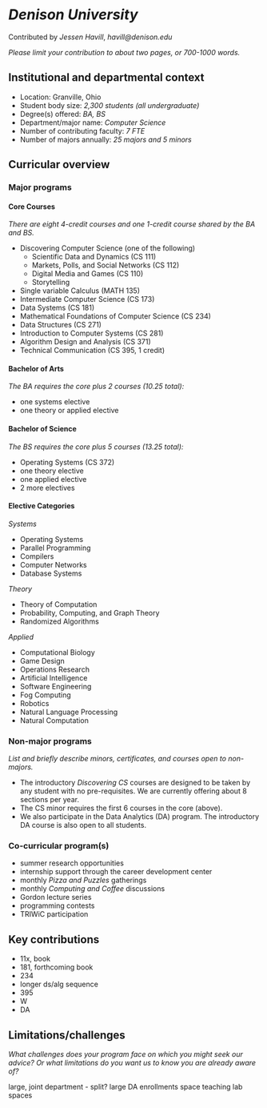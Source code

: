 # _Denison University_
Contributed by _Jessen Havill_, _havill@denison.edu_

_Please limit your contribution to about two pages, or 700-1000 words._

## Institutional and departmental context
- Location: Granville, Ohio
- Student body size: _2,300 students (all undergraduate)_
- Degree(s) offered: _BA, BS_
- Department/major name: _Computer Science_
- Number of contributing faculty: _7 FTE_
- Number of majors annually: _25 majors and 5 minors_

## Curricular overview

### Major programs

#### Core Courses

_There are eight 4-credit courses and one 1-credit course shared by the BA and BS._

- Discovering Computer Science (one of the following)
  - Scientific Data and Dynamics (CS 111)
  - Markets, Polls, and Social Networks (CS 112)
  - Digital Media and Games (CS 110)
  - Storytelling
- Single variable Calculus (MATH 135)
- Intermediate Computer Science (CS 173)
- Data Systems (CS 181)
- Mathematical Foundations of Computer Science (CS 234)
- Data Structures (CS 271)
- Introduction to Computer Systems (CS 281)
- Algorithm Design and Analysis (CS 371)
- Technical Communication (CS 395, 1 credit)

#### Bachelor of Arts

_The BA requires the core plus 2 courses (10.25 total):_
- one systems elective
- one theory or applied elective

#### Bachelor of Science

_The BS requires the core plus 5 courses (13.25 total):_
- Operating Systems (CS 372)
- one theory elective
- one applied elective
- 2 more electives

#### Elective Categories

_Systems_
- Operating Systems
- Parallel Programming
- Compilers
- Computer Networks
- Database Systems

_Theory_
- Theory of Computation
- Probability, Computing, and Graph Theory
- Randomized Algorithms

_Applied_
- Computational Biology
- Game Design
- Operations Research
- Artificial Intelligence
- Software Engineering
- Fog Computing
- Robotics
- Natural Language Processing
- Natural Computation

### Non-major programs

_List and briefly describe minors, certificates, and courses open to non-majors._

- The introductory _Discovering CS_ courses are designed to be taken by any student with no pre-requisites.  We are currently offering about 8 sections per year.
- The CS minor requires the first 6 courses in the core (above).
- We also participate in the Data Analytics (DA) program.  The introductory DA course is also open to all students.

### Co-curricular program(s)

- summer research opportunities
- internship support through the career development center
- monthly _Pizza and Puzzles_ gatherings
- monthly _Computing and Coffee_ discussions
- Gordon lecture series
- programming contests
- TRIWiC participation

## Key contributions

- 11x, book
- 181, forthcoming book
- 234
- longer ds/alg sequence
- 395
- W
- DA

## Limitations/challenges
_What challenges does your program face on which you might seek our advice? Or what limitations do you want us to know you are already aware of?_

large, joint department - split?
large DA enrollments
space
teaching lab spaces
